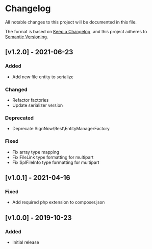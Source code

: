 # Changelog

All notable changes to this project will be documented in this file.

The format is based on [Keep a Changelog](https://keepachangelog.com/en/1.0.0/),
and this project adheres to [Semantic Versioning](https://semver.org/spec/v2.0.0.html).

## [v1.2.0] - 2021-06-23

### Added

- Add new file entity to serialize

### Changed

- Refactor factories
- Update serializer version

### Deprecated

- Deprecate SignNow\Rest\EntityManagerFactory

### Fixed

- Fix array type mapping
- Fix FileLink type formatting for multipart
- Fix SplFileInfo type formatting for multipart

## [v1.0.1] - 2021-04-16

### Fixed

- Add required php extension to composer.json

## [v1.0.0] - 2019-10-23

### Added

- Initial release
